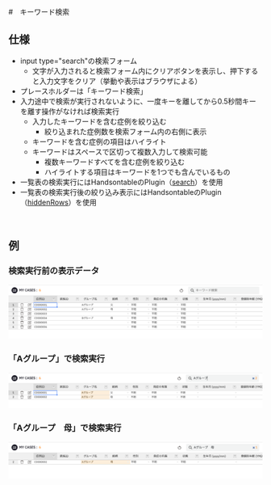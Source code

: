 #　キーワード検索

## 仕様

- input type="search"の検索フォーム
    - 文字が入力されると検索フォーム内にクリアボタンを表示し、押下すると入力文字をクリア（挙動や表示はブラウザによる）
- プレースホルダーは「キーワード検索」
- 入力途中で検索が実行されないように、一度キーを離してから0.5秒間キーを離す操作がなければ検索実行
    - 入力したキーワードを含む症例を絞り込む
        - 絞り込まれた症例数を検索フォーム内の右側に表示
    - キーワードを含む症例の項目はハイライト
    - キーワードはスペースで区切って複数入力して検索可能
        - 複数キーワードすべてを含む症例を絞り込む
        - ハイライトする項目はキーワードを1つでも含んでいるもの
- 一覧表の検索実行にはHandsontableのPlugin（[search](https://handsontable.com/docs/12.3/javascript-data-grid/api/search/)）を使用
- 一覧表の検索実行後の絞り込み表示にはHandsontableのPlugin（[hiddenRows](https://handsontable.com/docs/12.3/javascript-data-grid/api/hidden-rows/)）を使用

<br>

## 例

### 検索実行前の表示データ

![実行例1](../../assets/images/cases_search_keyword01.png)

### 「Aグループ」で検索実行

![実行例2](../../assets/images/cases_search_keyword02.png)

### 「Aグループ　母」で検索実行

![実行例3](../../assets/images/cases_search_keyword03.png)
